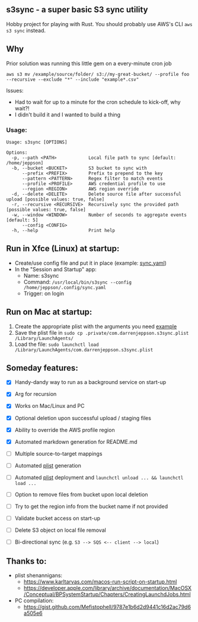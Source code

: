 ## s3sync - a super basic S3 sync utility
Hobby project for playing with Rust.  You should probably use AWS's CLI `aws s3 sync` instead.

## Why
Prior solution was running this little gem on a every-minute cron job
```
aws s3 mv /example/source/folder/ s3://my-great-bucket/ --profile foo --recursive --exclude "*" --include "example*.csv"
```

Issues:
* Had to wait for up to a minute for the cron schedule to kick-off, why wait?!
* I didn't build it and I wanted to build a thing


### Usage: 

```
Usage: s3sync [OPTIONS]

Options:
  -p, --path <PATH>            Local file path to sync [default: /home/jeppson]
  -b, --bucket <BUCKET>        S3 bucket to sync with
      --prefix <PREFIX>        Prefix to prepend to the key
      --pattern <PATTERN>      Regex filter to match events
      --profile <PROFILE>      AWS credential profile to use
      --region <REGION>        AWS region override
  -d, --delete <DELETE>        Delete source file after successful upload [possible values: true, false]
  -r, --recursive <RECURSIVE>  Recursively sync the provided path [possible values: true, false]
  -w, --window <WINDOW>        Number of seconds to aggregate events [default: 5]
      --config <CONFIG>        
  -h, --help                   Print help
```


## Run in Xfce (Linux) at startup:
* Create/use config file and put it in place (example: [sync.yaml](./sync.yaml))
* In the "Session and Startup" app:
  * Name: s3sync
  * Command: `/usr/local/bin/s3sync --config /home/jeppson/.config/sync.yaml`
  * Trigger: on login


## Run on Mac at startup:
1. Create the appropriate plist with the arguments you need [example](com.darrenjeppson.s3sync.plist)
2. Save the plist file in `sudo cp .private/com.darrenjeppson.s3sync.plist /Library/LaunchAgents/`
3. Load the file: `sudo launchctl load /Library/LaunchAgents/com.darrenjeppson.s3sync.plist`


## Someday features:
- [X] Handy-dandy way to run as a background service on start-up
- [x] Arg for recursion
- [x] Works on Mac/Linux and PC
- [x] Optional deletion upon successful upload / staging files
- [x] Ability to override the AWS profile region
- [x] Automated markdown generation for README.md
- [ ] Multiple source-to-target mappings
- [ ] Automated [plist](com.darrenjeppson.s3sync.plist) generation
- [ ] Automated [plist](com.darrenjeppson.s3sync.plist) deployment and `launchctl unload ... && launchctl load ...`
- [ ] Option to remove files from bucket upon local deletion
- [ ] Try to get the region info from the bucket name if not provided
- [ ] Validate bucket access on start-up
- [ ] Delete S3 object on local file removal
- [ ] Bi-directional sync (e.g. `S3 --> SQS <-- client --> local`)


## Thanks to:
* plist shenannigans:
  * https://www.karltarvas.com/macos-run-script-on-startup.html
  * https://developer.apple.com/library/archive/documentation/MacOSX/Conceptual/BPSystemStartup/Chapters/CreatingLaunchdJobs.html
* PC compilation:
  * https://gist.github.com/Mefistophell/9787e1b6d2d9441c16d2ac79d6a505e6

